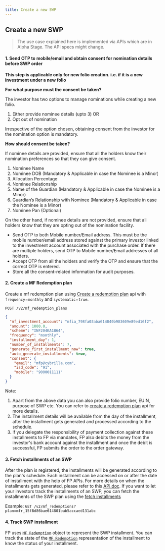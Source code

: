 ```yaml
---
title: Create a new SWP
---
```

## Create a new SWP
> The use case explained here is implemented via APIs which are in Alpha Stage. The API specs might change.

#### 1. Send OTP to mobile/email and obtain consent for nomination details before SWP order

**This step is applicable only for new folio creation. i.e. if it is a new investment under a new folio**

**For what purpose must the consent be taken?**

The investor has two options to manage nominations while creating a new folio.

1.  Either provide nominee details (upto 3) OR
2.  Opt out of nomination

Irrespective of the option chosen, obtaining consent from the investor for the nomination option is mandatory.

**How should consent be taken?**

If nominee details are provided, ensure that all the holders know their nomination preferences so that they can give consent.

1.  Nominee Name
2.  Nominee DOB (Mandatory & Applicable in case the Nominee is a Minor)
3.  Allocation Percentage
4.  Nominee Relationship
5.  Name of the Guardian (Mandatory & Applicable in case the Nominee is a Minor)
6.  Guardian’s Relationship with Nominee (Mandatory & Applicable in case the Nominee is a Minor)
7.  Nominee Pan (Optional)

On the other hand, if nominee details are not provided, ensure that all holders know that they are opting out of the nomination facility.

-   Send OTP to both Mobile number/Email address. This must be the mobile number/email address stored against the primary investor linked to the investment account associated with the purchase order. If there are multiple holders, send OTP to Mobile number/Email addresses of all holders.
-   Accept OTP from all the holders and verify the OTP and ensure that the correct OTP is entered.
-   Store all the consent-related information for audit purposes.

#### 2. Create a MF Redemption plan

Create a mf redemption plan using [Create a redemption plan](https://fintechprimitives.com/docs/api/#create-a-redemption-plan) api with `frequency`=`monthly` and `systematic`=`true`.

`POST /v2/mf_redemption_plans`

```json
{
  "mf_investment_account": "mfia_798fa03aba614840b983609e89ed16f2",
  "amount": 1000.0,
  "scheme": "INF204KA1B64",
  "frequency": "monthly",
  "installment_day": 1,
  "number_of_installments": 7,
  "generate_first_installment_now": true,
  "auto_generate_installments": true,
  "consent": {
    "email": "mfp@cybrilla.com",
    "isd_code": "91",
    "mobile": "9000011111"
  }
}
```

Note:

 1. Apart from the above data you can also provide folio number, EUIN, purpose of SWP etc. You can refer to [create a redemption plan](https://fintechprimitives.com/docs/api/#create-a-redemption-plan) api for more details.
 2. The installment details will be available from the day of the installment, after the installment gets generated and processed according to the schedule.
 3. If you delegate the responsibility of payment collection against these installments to FP via mandates, FP also debits the money from the investor's bank account against the installment and once the debit is successful, FP submits the order to the order gateway.

#### 3. Fetch installments of an SWP

After the plan is registered, the installments will be generated according to the plan's schedule. Each installment can be accessed on or after the date of installment with the help of FP APIs. For more details on when the installments gets generated, please refer to this [API doc](https://fintechprimitives.com/docs/api/#installment-generation). If you want to let your investors track the installments of an SWP, you can fetch the installments of the SWP plan using the [fetch installments](https://fintechprimitives.com/docs/api/#list-all-mf-redemptions)

Example: `GET /v2/mf_redemptions?plan=mfr_15f8d86bae614801bab5accaed131abc`

#### 4. Track SWP installment
FP uses [`MF Redemption`](https://fintechprimitives.com/docs/api/#mf-redemption-object) object to represent the SWP installment. You can track the state of the [`MF Redemption`](https://fintechprimitives.com/docs/api/#mf-redemption-object) representation of the installment to know the status of your installment.
